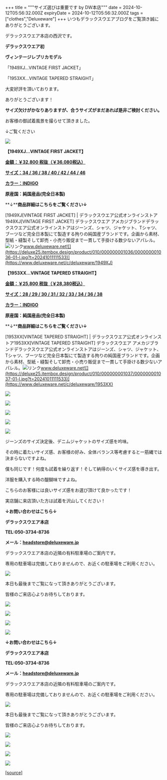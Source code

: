 +++
title = """サイズ選びは重要です  by  DW本店"""
date = 2024-10-12T05:56:32.000Z
expiryDate = 2024-10-12T05:56:32.000Z
tags = ["clothes","Deluxeware"]
+++
いつもデラックスウエアブログをご覧頂き誠にありがとうございます。

デラックスウエア本店の西沢です。

**デラックスウエア初**

**ヴィンテージレプリカモデル**

「1949XJ...VINTAGE FIRST JACKET」

「1953XX...VINTAGE TAPERED STRAIGHT」

大変好評を頂いております。

ありがとうございます！

**サイズ欠けがかなりありますが、合うサイズがまだあれば是非ご検討ください。**

お客様の御試着風景を撮らせて頂きました。

↓ご覧ください

[![](https://stat.ameba.jp/user_images/20241012/14/deluxeware/e2/d5/j/o1172156215496901605.jpg)](https://stat.ameba.jp/user_images/20241012/14/deluxeware/e2/d5/j/o1172156215496901605.jpg)

**【1949XJ...VINTAGE FIRST JACKET】**

[**金額：￥32,800 税抜（￥36,080税込）**](https://www.deluxeware.net/c/deluxeware/1949XJ)

[**サイズ：34 / 36 / 38 / 40 / 42 / 44 / 46**](https://www.deluxeware.net/c/deluxeware/1949XJ)

[**カラー：INDIGO**](https://www.deluxeware.net/c/deluxeware/1949XJ)

**原産国：純国産品(完全日本製)**

**↓****商品詳細はこちらをご覧ください↓**

[1949XJ\[VINTAGE FIRST JACKET\] | デラックスウエア公式オンラインストア1949XJ\[VINTAGE FIRST JACKET\] デラックスウエア アメカジブランドデラックスウエア公式オンラインストアはジーンズ、シャツ、ジャケット、Tシャツ、ブーツなど完全日本製にて製造する拘りの純国産ブランドです。企画から素材、型紙・縫製そして卸売・小売り販促まで一貫して手掛ける数少ないアパレル。![リンク](https://c.stat100.ameba.jp/ameblo/symbols/v3.20.0/svg/gray/editor_link.svg)www.deluxeware.net![](https://deluxe25.itembox.design/product/010/000000001036/000000001036-01-l.jpg?t=20241011111533)](https://www.deluxeware.net/c/deluxeware/1949XJ)

**【1953XX...VINTAGE TAPERED STRAIGHT】**

[**金額：￥25,800 税抜（￥28,380税込）**](https://www.deluxeware.net/c/deluxeware/1953XX)

[**サイズ：28 / 29 / 30 / 31 / 32 / 33 / 34 / 36 / 38**](https://www.deluxeware.net/c/deluxeware/1953XX)

[**カラー：INDIGO**](https://www.deluxeware.net/c/deluxeware/1953XX)

**原産国：純国産品(完全日本製)**

**↓****商品詳細はこちらをご覧ください↓**

[1953XX\[VINTAGE TAPERED STRAIGHT\] | デラックスウエア公式オンラインストア1953XX\[VINTAGE TAPERED STRAIGHT\] デラックスウエア アメカジブランドデラックスウエア公式オンラインストアはジーンズ、シャツ、ジャケット、Tシャツ、ブーツなど完全日本製にて製造する拘りの純国産ブランドです。企画から素材、型紙・縫製そして卸売・小売り販促まで一貫して手掛ける数少ないアパレル。![リンク](https://c.stat100.ameba.jp/ameblo/symbols/v3.20.0/svg/gray/editor_link.svg)www.deluxeware.net![](https://deluxe25.itembox.design/product/010/000000001037/000000001037-01-l.jpg?t=20241011111533)](https://www.deluxeware.net/c/deluxeware/1953XX)

[![](https://stat.ameba.jp/user_images/20241012/13/deluxeware/24/4e/j/o1170155815496893936.jpg)](https://stat.ameba.jp/user_images/20241012/13/deluxeware/24/4e/j/o1170155815496893936.jpg)

[![](https://stat.ameba.jp/user_images/20241012/13/deluxeware/d6/96/j/o1174156415496893930.jpg)](https://stat.ameba.jp/user_images/20241012/13/deluxeware/d6/96/j/o1174156415496893930.jpg)

[![](https://stat.ameba.jp/user_images/20241012/13/deluxeware/5a/c8/j/o1170156015496893929.jpg)](https://stat.ameba.jp/user_images/20241012/13/deluxeware/5a/c8/j/o1170156015496893929.jpg)

[![](https://stat.ameba.jp/user_images/20241012/13/deluxeware/8f/e8/j/o1170156015496893932.jpg)](https://stat.ameba.jp/user_images/20241012/13/deluxeware/8f/e8/j/o1170156015496893932.jpg)

[![](https://stat.ameba.jp/user_images/20241012/13/deluxeware/ea/0c/j/o1172156415496893934.jpg)](https://stat.ameba.jp/user_images/20241012/13/deluxeware/ea/0c/j/o1172156415496893934.jpg)

ジーンズのサイズ決定後、デニムジャケットのサイズ感を吟味。

その時に着たいサイズ感、お客様の好み、全体バランス等考慮すると一筋縄では決まらないですよね。

僕も同じです！何度も試着を繰り返す！そして納得のいくサイズ感を導き出す。

洋服を購入する時の醍醐味ですよね。

こちらのお客様には良いサイズ感をお選び頂けて良かったです！

実店舗に来店頂いた方は試着を沢山してください！

**↓お問い合わせはこちら↓**

**デラックスウエア本店**

**TEL:050-3734-8736**

**メール：headstore@deluxeware.jp**

デラックスウエア本店の近隣の有料駐車場のご案内です。

専用の駐車場は完備しておりませんので、お近くの駐車場をご利用ください。

[![](https://stat.ameba.jp/user_images/20231002/16/deluxeware/6e/11/j/o0800080015345677212.jpg?caw=800)](https://ameblo.jp/deluxeware/image-12823266760-15345677212.html)

本日も最後までご覧になって頂きありがとうございます。

皆様のご来店心よりお待ちしております。

[![](https://stat.ameba.jp/user_images/20240614/12/deluxeware/fb/b4/j/o0800026015451324172.jpg?caw=800)](https://www.deluxeware.net/c/2024FWreserveall)

[![](https://stat.ameba.jp/user_images/20240315/15/deluxeware/04/7f/j/o0800026015413271803.jpg?caw=800)](https://www.instagram.com/deluxeware/?hl=ja)

[![](https://stat.ameba.jp/user_images/20220415/12/deluxeware/3b/ce/j/o0800026015103175481.jpg?caw=800)](https://www.deluxeware.net/f/headstore)

[![](https://stat.ameba.jp/user_images/20220415/12/deluxeware/d7/c6/j/o0800026015103175487.jpg?caw=800)](https://www.deluxeware.net/)

**↓お問い合わせはこちら↓**

**デラックスウエア本店**

**TEL:050-3734-8736**

**メール：headstore@deluxeware.jp**

デラックスウエア本店の近隣の有料駐車場のご案内です。

専用の駐車場は完備しておりませんので、お近くの駐車場をご利用ください。

[![](https://stat.ameba.jp/user_images/20231002/16/deluxeware/6e/11/j/o0800080015345677212.jpg?caw=800)](https://ameblo.jp/deluxeware/image-12823266760-15345677212.html)

本日も最後までご覧になって頂きありがとうございます。

皆様のご来店心よりお待ちしております。

[![](https://stat.ameba.jp/user_images/20240614/12/deluxeware/fb/b4/j/o0800026015451324172.jpg?caw=800)](https://www.deluxeware.net/c/2024FWreserveall)

[![](https://stat.ameba.jp/user_images/20240315/15/deluxeware/04/7f/j/o0800026015413271803.jpg?caw=800)](https://www.instagram.com/deluxeware/?hl=ja)

[![](https://stat.ameba.jp/user_images/20220415/12/deluxeware/3b/ce/j/o0800026015103175481.jpg?caw=800)](https://www.deluxeware.net/f/headstore)

[![](https://stat.ameba.jp/user_images/20220415/12/deluxeware/d7/c6/j/o0800026015103175487.jpg?caw=800)](https://www.deluxeware.net/)

[[source]](https://ameblo.jp/deluxeware/entry-12870974463.html)
